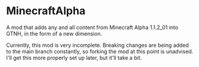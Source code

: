 # MinecraftAlpha
A mod that adds any and all content from Minecraft Alpha 1.1.2_01 into GTNH, in the form of a new dimension.

Currently, this mod is very incomplete. Breaking changes are being added to the main branch constantly, so forking the mod at this point is unadvised. I'll get this more properly set up later, but it'll take a bit.

